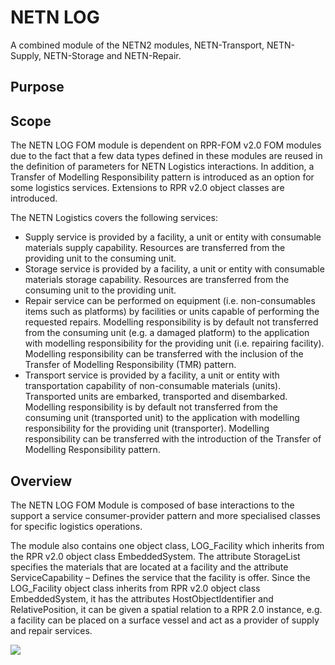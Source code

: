 # NETN LOGA combined module of the NETN2 modules, NETN-Transport, NETN-Supply, NETN-Storage and NETN-Repair.## Purpose## Scope
The NETN LOG FOM module is dependent on RPR-FOM v2.0 FOM modules due to the fact that a few data types defined in these modules are reused in the definition of parameters for NETN Logistics interactions. 
In addition, a Transfer of Modelling Responsibility pattern is introduced as an option for some logistics services. 
Extensions to RPR v2.0 object classes are introduced. 

The NETN Logistics covers the following services:
* Supply service is provided by a facility, a unit or entity with consumable materials supply capability. Resources are transferred from the providing unit to the consuming unit.
* Storage service is provided by a facility, a unit or entity with consumable materials storage capability. Resources are transferred from the consuming unit to the providing unit.
* Repair service can be performed on equipment (i.e. non-consumables items such as platforms) by facilities or units capable of performing the requested repairs. Modelling responsibility is by default not transferred from the consuming unit (e.g. a damaged platform) to the application with modelling responsibility for the providing unit (i.e. repairing facility). Modelling responsibility can be transferred with the inclusion of the Transfer of Modelling Responsibility (TMR) pattern.
* Transport service is provided by a facility, a unit or entity with transportation capability of non-consumable materials (units). Transported units are embarked, transported and disembarked. Modelling responsibility is by default not transferred from the consuming unit (transported unit) to the application with modelling responsibility for the providing unit (transporter). Modelling responsibility can be transferred with the introduction of the Transfer of Modelling Responsibility pattern.
## Overview
The NETN LOG FOM Module is composed of base interactions to the support a service consumer-provider pattern and more specialised classes for specific logistics operations.

The module also contains one object class, LOG_Facility which inherits from the RPR v2.0 object class EmbeddedSystem. The attribute StorageList specifies the materials that are located at a facility and the attribute ServiceCapability – Defines the service that the facility is offer. Since the LOG_Facility object class inherits from RPR v2.0 object class EmbeddedSystem, it has the attributes HostObjectIdentifier and RelativePosition, it can be given a spatial relation to a RPR 2.0 instance, e.g. a facility can be placed on a surface vessel and act as a provider of supply and repair services.

<img src="./objectclasses"/>
      
	